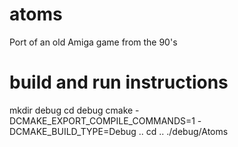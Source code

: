 # atoms
Port of an old Amiga game from the 90's

# build and run instructions
mkdir debug
cd debug
cmake -DCMAKE_EXPORT_COMPILE_COMMANDS=1 -DCMAKE_BUILD_TYPE=Debug ..
cd ..
./debug/Atoms
